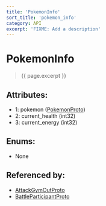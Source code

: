 ```yaml
---
title: 'PokemonInfo'
sort_title: 'pokemon_info'
category: API
excerpt: 'FIXME: Add a description'
---
```


[comment]: <> (THIS PART IS GENERATED - AKA DON'T EDIT THIS PART MANUALLY)

# PokemonInfo

> {{ page.excerpt }}

## Attributes:

- 1: pokemon ([PokemonProto](../PokemonProto/))
- 2: current_health (int32)
- 3: current_energy (int32)

## Enums:

- None

## Referenced by:

- [AttackGymOutProto](../AttackGymOutProto/)
- [BattleParticipantProto](../BattleParticipantProto/)

[comment]: <> (YOU CAN EDIT AFTER THIS)
